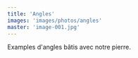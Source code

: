 ```yaml
---
title: 'Angles'
images: 'images/photos/angles'
master: 'image-001.jpg'
---
```


Examples d'angles bâtis avec notre pierre.

